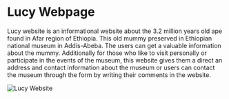 # Lucy Webpage

Lucy website is an informational website about the 3.2 million years old ape found in Afar region of Ethiopia. This old mummy preserved in Ethiopian national museum in Addis-Abeba. 
The users can get a valuable information about the mummy. Additionally for those who like to visit personally or participate in the events of the museum, this website gives them a direct an address and contact information about the museum or users can contact the museum through the form by writing their comments in the website.

![Lucy Website]()
